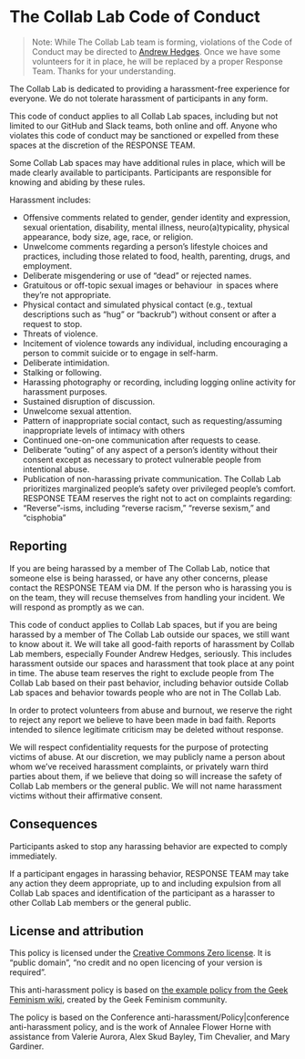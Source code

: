 # The Collab Lab Code of Conduct

> Note: While The Collab Lab team is forming, violations of the Code of Conduct may be directed to [Andrew Hedges](mailto:andrew@hedges.name). Once we have some volunteers for it in place, he will be replaced by a proper Response Team. Thanks for your understanding.

The Collab Lab is dedicated to providing a harassment-free experience for everyone. We do not tolerate harassment of participants in any form.

This code of conduct applies to all Collab Lab spaces, including but not limited to our GitHub and Slack teams, both online and off. Anyone who violates this code of conduct may be sanctioned or expelled from these spaces at the discretion of the RESPONSE TEAM.

Some Collab Lab spaces may have additional rules in place, which will be made clearly available to participants. Participants are responsible for knowing and abiding by these rules.

Harassment includes:

- Offensive comments related to gender, gender identity and expression, sexual orientation, disability, mental illness, neuro(a)typicality, physical appearance, body size, age, race, or religion.
- Unwelcome comments regarding a person’s lifestyle choices and practices, including those related to food, health, parenting, drugs, and employment.
- Deliberate misgendering or use of “dead” or rejected names.
- Gratuitous or off-topic sexual images or behaviour  in spaces where they’re not appropriate.
- Physical contact and simulated physical contact (e.g., textual descriptions such as “hug” or “backrub”) without consent or after a request to stop.
- Threats of violence.
- Incitement of violence towards any individual, including encouraging a person to commit suicide or to engage in self-harm.
- Deliberate intimidation.
- Stalking or following.
- Harassing photography or recording, including logging online activity for harassment purposes.
- Sustained disruption of discussion.
- Unwelcome sexual attention.
- Pattern of inappropriate social contact, such as requesting/assuming inappropriate levels of intimacy with others
- Continued one-on-one communication after requests to cease.
- Deliberate “outing” of any aspect of a person’s identity without their consent except as necessary to protect vulnerable people from intentional abuse.
- Publication of non-harassing private communication.
The Collab Lab prioritizes marginalized people’s safety over privileged people’s comfort. RESPONSE TEAM reserves the right not to act on complaints regarding:
- “Reverse”-isms, including “reverse racism,” “reverse sexism,” and “cisphobia”

## Reporting

If you are being harassed by a member of The Collab Lab, notice that someone else is being harassed, or have any other concerns, please contact the RESPONSE TEAM via DM. If the person who is harassing you is on the team, they will recuse themselves from handling your incident. We will respond as promptly as we can.

This code of conduct applies to Collab Lab spaces, but if you are being harassed by a member of The Collab Lab outside our spaces, we still want to know about it. We will take all good-faith reports of harassment by Collab Lab members, especially Founder Andrew Hedges, seriously. This includes harassment outside our spaces and harassment that took place at any point in time. The abuse team reserves the right to exclude people from The Collab Lab based on their past behavior, including behavior outside Collab Lab spaces and behavior towards people who are not in The Collab Lab.

In order to protect volunteers from abuse and burnout, we reserve the right to reject any report we believe to have been made in bad faith. Reports intended to silence legitimate criticism may be deleted without response.

We will respect confidentiality requests for the purpose of protecting victims of abuse. At our discretion, we may publicly name a person about whom we’ve received harassment complaints, or privately warn third parties about them, if we believe that doing so will increase the safety of Collab Lab members or the general public. We will not name harassment victims without their affirmative consent.

## Consequences

Participants asked to stop any harassing behavior are expected to comply immediately.

If a participant engages in harassing behavior, RESPONSE TEAM may take any action they deem appropriate, up to and including expulsion from all Collab Lab spaces and identification of the participant as a harasser to other Collab Lab members or the general public.

## License and attribution

This policy is licensed under the [Creative Commons Zero license](http://creativecommons.org/publicdomain/zero/1.0/). It is “public domain”, “no credit and no open licencing of your version is required”.

This anti-harassment policy is based on [the example policy from the Geek Feminism wiki](http://geekfeminism.wikia.com/wiki/Community_anti-harassment), created by the Geek Feminism community.

The policy is based on the Conference anti-harassment/Policy|conference anti-harassment policy, and is the work of Annalee Flower Horne with assistance from Valerie Aurora, Alex Skud Bayley, Tim Chevalier, and Mary Gardiner.
